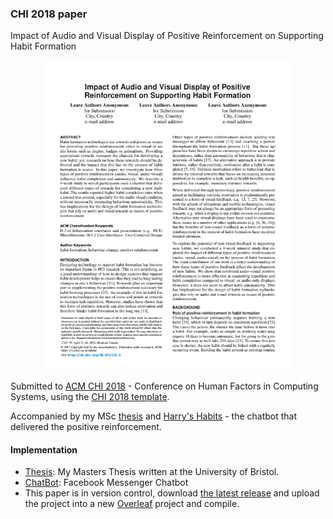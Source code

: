 ### CHI 2018 paper

Impact of Audio and Visual Display of Positive Reinforcement on Supporting Habit Formation

<p align="center">
    <a href="chi-2018-harry.pdf" title="Impact of Audio and Visual Display of Positive Reinforcement on Supporting Habit Formation.">
        <img src="screenshot.png" width="400" />
    </a>
</p>


Submitted to [ACM CHI 2018](https://chi2018.acm.org/) - Conference on Human Factors in Computing Systems, using the [CHI 2018 template](https://chi2018.acm.org/chi-proceedings-format/).

Accompanied by my MSc [thesis](https://github.com/harrymt/harryshabits-thesis) and [Harry's Habits](https://github.com/harrymt/harryshabits) - the chatbot that delivered the positive reinforcement.

#### Implementation

- [Thesis](https://github.com/harrymt/masters-thesis): My Masters Thesis written at the University of Bristol.
- [ChatBot](https://github.com/harrymt/harryshabits): Facebook Messenger Chatbot
- This paper is in version control, download [the latest release](https://github.com/harrymt/harryshabits-chi/releases) and upload the project into a new [Overleaf](https://www.overleaf.com) project and compile.
